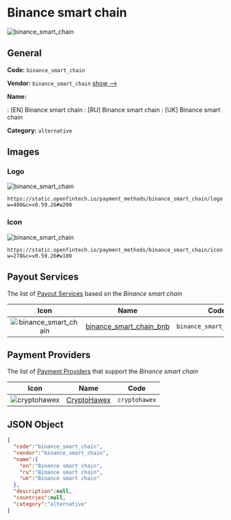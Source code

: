 
# Binance smart chain 
![binance_smart_chain](https://static.openfintech.io/payment_methods/binance_smart_chain/logo.png?w=400&c=v0.59.26#w200)  

## General 
**Code:** `binance_smart_chain` 
 
**Vendor:** `binance_smart_chain` [show -->](/vendors/binance_smart_chain/) 
 
**Name:** 
 
:	[EN] Binance smart chain 
:	[RU] Binance smart chain 
:	[UK] Binance smart chain 
 
**Category:** `alternative` 
 

## Images 

### Logo 
![binance_smart_chain](https://static.openfintech.io/payment_methods/binance_smart_chain/logo.png?w=400&c=v0.59.26#w200)  

```
https://static.openfintech.io/payment_methods/binance_smart_chain/logo.png?w=400&c=v0.59.26#w200
```  

### Icon 
![binance_smart_chain](https://static.openfintech.io/payment_methods/binance_smart_chain/icon.png?w=278&c=v0.59.26#w100)  

```
https://static.openfintech.io/payment_methods/binance_smart_chain/icon.png?w=278&c=v0.59.26#w100
```  

## Payout Services 
 
The list of [Payout Services](/payout-services/) based on the _Binance smart chain_ 

|Icon|Name|Code| 
|:---:|:---:|:---:| 
|![binance_smart_chain](https://static.openfintech.io/payout_methods/binance_smart_chain/icon.svg?w=278&c=v0.59.26#w40) |[binance_smart_chain_bnb](/payout-services/binance_smart_chain_bnb/)|`binance_smart_chain_bnb`| 
 

## Payment Providers 
 
The list of [Payment Providers](/payment-providers/) that support the _Binance smart chain_ 

|Icon|Name|Code| 
|:---:|:---:|:---:| 
|![cryptohawex](https://static.openfintech.io/payment_providers/cryptohawex/icon.svg?w=278&c=v0.59.26#w100) |[CryptoHawex](/payment-providers/cryptohawex/)|`cryptohawex`| 
 

## JSON Object 

```json
{
  "code":"binance_smart_chain",
  "vendor":"binance_smart_chain",
  "name":{
    "en":"Binance smart chain",
    "ru":"Binance smart chain",
    "uk":"Binance smart chain"
  },
  "description":null,
  "countries":null,
  "category":"alternative"
}
```  
